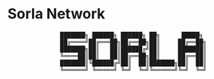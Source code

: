 # Sorla Network

<div align="center">

```
███████╗ ██████╗ ██████╗ ██╗      █████╗ 
██╔════╝██╔═══██╗██╔══██╗██║     ██╔══██╗
███████╗██║   ██║██████╔╝██║     ███████║
╚════██║██║   ██║██╔══██╗██║     ██╔══██║
███████║╚██████╔╝██║  ██║███████╗██║  ██║
╚══════╝ ╚═════╝ ╚═╝  ╚═╝╚══════╝╚═╝  ╚═╝
```

</div>
